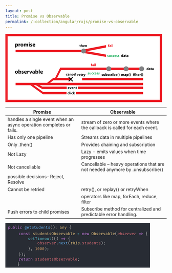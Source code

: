 ```yaml
---
layout: post
title: Promise vs Observable
permalink: /:collection/angular/rxjs/promise-vs-observable
---
```


![promise-vs-observable](https://github.com/arpit04tripathi/files-cdn/raw/cdn/angular/promise-vs-observable.png)

| Promise                                                            | Observable                                                                   |
| ------------------------------------------------------------------ | ---------------------------------------------------------------------------- |
| handles a single event when an async operation completes or fails. | stream of zero or more events where the callback is called for each event.   |
| Has only one pipeline  | Streams data in multiple pipelines  |
| Only .then()           | Provides chaining and subscription  |
| Not Lazy               | Lazy - emits values when time progresses |
| Not cancellable   | Cancellable – heavy operations that are not needed anymore by .unsubscribe() |
| possible decisions– Reject, Resolve |
| Cannot be retried   | retry(), or replay() or retryWhen       |
|                      | operators like map, forEach, reduce, filter    |
| Push errors to child promises  | Subscribe method for centralized and predictable error handling.  |

![observalble-code](https://github.com/arpit04tripathi/files-cdn/raw/cdn/angular/observalble-code.png)
